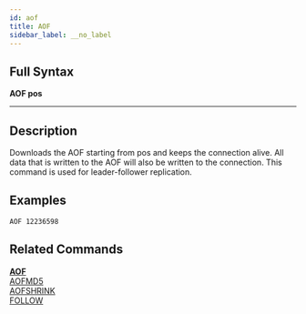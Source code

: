 ```yaml
---
id: aof
title: AOF
sidebar_label: __no_label
---
```


## Full Syntax

**AOF  pos**

---

## Description

Downloads the AOF starting from pos and keeps the connection alive.  All data that is written to the AOF will also be written to the connection. This command is used for leader-follower replication.

## Examples

```tile38-cli
AOF 12236598
```

## Related Commands

**[AOF](../commands/aof.md)**<br>
[AOFMD5](../commands/aofmd5.md)<br>
[AOFSHRINK](../commands/aofshrink.md)<br>
[FOLLOW](../commands/follow.md)<br>